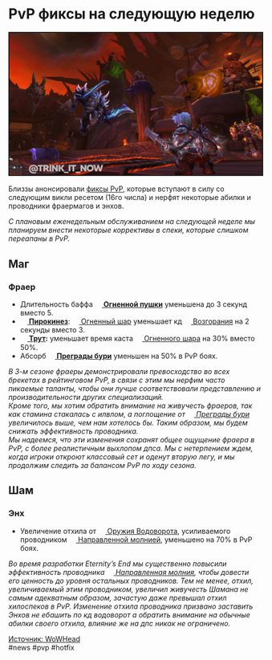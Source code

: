 # PvP фиксы на следующую неделю

<center>
<img src=https://github.com/MagicalCow/TrinkIT-News/blob/main/Sources/Assets/WH326322/WH326322-1.jpg float=center border=2>
</center>

Близзы анонсировали [фиксы PvP](https://us.forums.blizzard.com/en/wow/t/fire-mage-and-enhancement-shaman-pvp-tuning-march-15/1199503), которые вступают в силу со следующим викли ресетом (16го числа) и нерфят некоторые абилки и проводники фраермагов и энхов.

*С плановым еженедельным обслуживанием на следующей неделе мы планируем внести некоторые коррективы в спеки, которые слишком переапаны в PvP.*

## Маг
### Фраер
* Длительность баффа **<a href="https://ru.wowhead.com/spell=203284"><img src="https://wow.zamimg.com/images/wow/icons/tiny/ability_mage_flamecannon.gif" width="14" height="14" style="vertical-align: middle;"> Огненной пушки</a>** уменьшена до 3 секунд вместо 5.
* **<a href="https://ru.wowhead.com/spell=203283"><img src="https://wow.zamimg.com/images/wow/icons/tiny/ability_mage_firestarter.gif" width="14" height="14" style="vertical-align: middle;"> Пирокинез</a>**: <a href="https://ru.wowhead.com/spell=133"><img src="https://wow.zamimg.com/images/wow/icons/large/spell_fire_flamebolt.jpg" width="14" height="14" style="vertical-align: middle;"> Огненный шар</a> уменьшает кд <a href="https://ru.wowhead.com/spell=190319"><img src="https://wow.zamimg.com/images/wow/icons/large/spell_fire_sealoffire.jpg" width="14" height="14" style="vertical-align: middle;"> Возгорания</a> на 2 секунды вместо 3.
* **<a href="https://ru.wowhead.com/spell=203275"><img src="https://wow.zamimg.com/images/wow/icons/tiny/inv_ember.gif" width="14" height="14" style="vertical-align: middle;"> Трут</a>:** уменьшает время каста <a href="https://ru.wowhead.com/spell=133"><img src="https://wow.zamimg.com/images/wow/icons/large/spell_fire_flamebolt.jpg" width="14" height="14" style="vertical-align: middle;"> Огненного шара</a> на 30% вместо 50%.
* Абсорб **<a href="https://ru.wowhead.com/spell=337293"><img src="https://wow.zamimg.com/images/wow/icons/tiny/inv_shield_1h_artifactstormfist_d_04.gif" width="14" height="14" style="vertical-align: middle;"> Преграды бури</a>** уменьшен на 50% в PvP боях.

    

*В 3-м сезоне фраеры демонстрировали превосходство во всех брекетах в рейтинговом PvP, в связи с этим мы нерфим часто пикаемые таланты, чтобы они лучше соответствовали представлению и производительности других специализаций.*  
*Кроме того, мы хотим обратить внимание на живучесть фраеров, так как стамина стакалась с илвлом, а поглощение от <a href="https://ru.wowhead.com/spell=337293"><img src="https://wow.zamimg.com/images/wow/icons/tiny/inv_shield_1h_artifactstormfist_d_04.gif" width="14" height="14" style="vertical-align: middle;"> Преграды бури</a> увеличилось выше, чем нам хотелось бы. Таким образом, мы будем снижать эффективность проводника.*  
*Мы надеемся, что эти изменения сохранят общее ощущение фраера в PvP, с более реалистичным выхлопом дпса. Мы с нетерпением ждем, когда игроки откроют классовый сет и оденут вторую легу, и мы продолжим следить за балансом PvP по ходу сезона.*  

## Шам
### Энх
* Увеличение отхила от <a href="https://ru.wowhead.com/spell=187880"><img src="https://wow.zamimg.com/images/wow/icons/large/spell_shaman_maelstromweapon.jpg" width="14" height="14" style="vertical-align: middle;"> Оружия Водоворота</a>, усиливаемого проводником <a href="https://ru.wowhead.com/spell=338322"><img src="https://wow.zamimg.com/images/wow/icons/tiny/ability_thunderking_balllightning.gif" width="14" height="14" style="vertical-align: middle;"> Направленной молнией</a>, уменьшено на 70% в PvP боях.

*Во время разработки Eternity’s End мы существенно повысили эффективность проводника <a href="https://ru.wowhead.com/spell=338322"><img src="https://wow.zamimg.com/images/wow/icons/tiny/ability_thunderking_balllightning.gif" width="14" height="14" style="vertical-align: middle;"> Направленная молния</a>, чтобы довести его ценность до уровня остальных проводников. Тем не менее, отхил, увеличиваемый этим проводником, увеличил живучесть Шамана не самым адекватным образом, зачастую даже превышал отхил хилоспеков в PvP.*
*Изменение отхила проводника призвано заставить Энхов не ебашить по кд водоворот а обратить внимание на обычные абилки своего отхила, влияние же на дпс никак не ограничено.*

[Источник: WoWHead](https://www.wowhead.com/news/march-15th-pvp-tuning-hotfixes-fire-mage-and-enhancement-shaman-326322)  
#news #pvp #hotfix